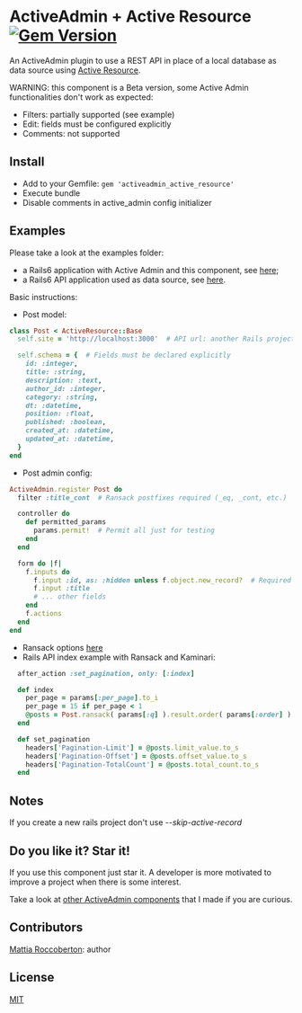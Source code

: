 # ActiveAdmin + Active Resource [![Gem Version](https://badge.fury.io/rb/activeadmin_active_resource.svg)](https://badge.fury.io/rb/activeadmin_active_resource)

An ActiveAdmin plugin to use a REST API in place of a local database as data source using [Active Resource](https://github.com/rails/activeresource).

WARNING: this component is a Beta version, some Active Admin functionalities don't work as expected:
- Filters: partially supported (see example)
- Edit: fields must be configured explicitly
- Comments: not supported

## Install
- Add to your Gemfile: `gem 'activeadmin_active_resource'`
- Execute bundle
- Disable comments in active_admin config initializer

## Examples
Please take a look at the examples folder:
- a Rails6 application with Active Admin and this component, see [here](examples/rails6-admin);
- a Rails6 API application used as data source, see [here](examples/rails6-api).

Basic instructions:
- Post model:
```rb
class Post < ActiveResource::Base
  self.site = 'http://localhost:3000'  # API url: another Rails project, a REST API, etc.

  self.schema = {  # Fields must be declared explicitly
    id: :integer,
    title: :string,
    description: :text,
    author_id: :integer,
    category: :string,
    dt: :datetime,
    position: :float,
    published: :boolean,
    created_at: :datetime,
    updated_at: :datetime,
  }
end
```
- Post admin config:
```rb
ActiveAdmin.register Post do
  filter :title_cont  # Ransack postfixes required (_eq, _cont, etc.)

  controller do
    def permitted_params
      params.permit!  # Permit all just for testing
    end
  end

  form do |f|
    f.inputs do
      f.input :id, as: :hidden unless f.object.new_record?  # Required
      f.input :title
      # ... other fields
    end
    f.actions
  end
end
```
- Ransack options [here](https://github.com/activerecord-hackery/ransack#search-matchers)
- Rails API index example with Ransack and Kaminari:
```rb
  after_action :set_pagination, only: [:index]

  def index
    per_page = params[:per_page].to_i
    per_page = 15 if per_page < 1
    @posts = Post.ransack( params[:q] ).result.order( params[:order] ).page( params[:page].to_i ).per( per_page )
  end

  def set_pagination
    headers['Pagination-Limit'] = @posts.limit_value.to_s
    headers['Pagination-Offset'] = @posts.offset_value.to_s
    headers['Pagination-TotalCount'] = @posts.total_count.to_s
  end
```

## Notes
If you create a new rails project don't use *--skip-active-record*

## Do you like it? Star it!
If you use this component just star it. A developer is more motivated to improve a project when there is some interest.

Take a look at [other ActiveAdmin components](https://github.com/blocknotes?utf8=✓&tab=repositories&q=activeadmin&type=source) that I made if you are curious.

## Contributors
[Mattia Roccoberton](http://blocknot.es): author

## License
[MIT](LICENSE.txt)
